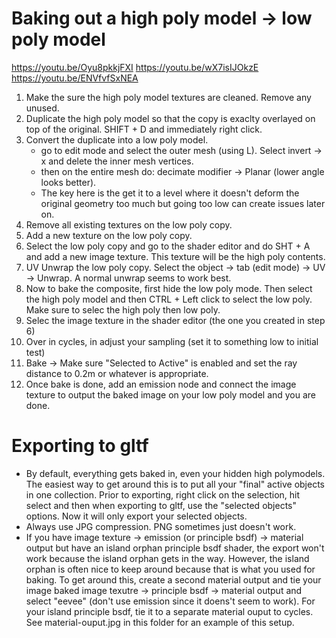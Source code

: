 


# Baking out a high poly model -> low poly model
https://youtu.be/Oyu8pkkjFXI
https://youtu.be/wX7isIJOkzE
https://youtu.be/ENVfvfSxNEA
1) Make the sure the high poly model textures are cleaned.  Remove any unused.
2) Duplicate the high poly model so that the copy is exaclty overlayed on top of the original.
   SHIFT + D and immediately right click.
3) Convert the duplicate into a low poly model.
   - go to edit mode and select the outer mesh (using L).  Select invert -> x and delete
     the inner mesh vertices.
   - then on the entire mesh do: decimate modifier -> Planar (lower angle looks better).
   - The key here is the get it to a level where it doesn't deform the original
   geometry too much but going too low can create issues later on.
4) Remove all existing textures on the low poly copy.
5) Add a new texture on the low poly copy.
6) Select the low poly copy and go to the shader editor and do SHT + A and
   add a new image texture.  This texture will be the high poly contents.
7) UV Unwrap the low poly copy.  Select the object -> tab (edit mode) ->
   UV -> Unwrap.  A normal unwrap seems to work best.
8) Now to bake the composite, first hide the low poly mode.  Then select
   the high poly model and then CTRL + Left click to select the low poly.
   Make sure to selec the high poly then low poly.
9) Selec the image texture in the shader editor (the one you created in step 6)
10) Over in cycles, in adjust your sampling (set it to something low to initial test)
11) Bake -> Make sure "Selected to Active" is enabled and set the ray distance to 0.2m or whatever
    is appropriate.
12) Once bake is done, add an emission node and connect the image texture to
    output the baked image on your low poly model and you are done.



# Exporting to gltf

- By default, everything gets baked in, even your hidden high polymodels.
  The easiest way to get around this is to put all your "final" active
  objects in one collection.  Prior to exporting, right click on the selection,
  hit select and then when exporting to gltf, use the "selected objects" options.
  Now it will only export your selected objects.
- Always use JPG compression.  PNG sometimes just doesn't work.
- If you have image texture -> emission (or principle bsdf) -> material output
  but have an island orphan principle bsdf shader, the export won't work
  because the island orphan gets in the way.  However, the island orphan
  is often nice to keep around because that is what you used for baking.
  To get around this, create a second material output and tie your
  image baked image texutre -> principle bsdf -> material output and select
  "eevee" (don't use emission since it doens't seem to work).
  For your island principle bsdf, tie it to a separate material
  ouput to cycles. See material-ouput.jpg in this folder for an
  example of this setup.